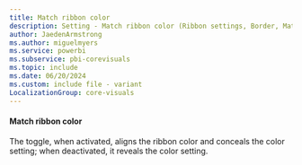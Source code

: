 ```yaml
---
title: Match ribbon color
description: Setting - Match ribbon color (Ribbon settings, Border, Match ribbon color)
author: JaedenArmstrong
ms.author: miguelmyers
ms.service: powerbi
ms.subservice: pbi-corevisuals
ms.topic: include
ms.date: 06/20/2024
ms.custom: include file - variant
LocalizationGroup: core-visuals
---
```

#### Match ribbon color

The toggle, when activated, aligns the ribbon color and conceals the color setting; when deactivated, it reveals the color setting.
